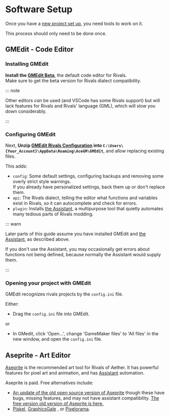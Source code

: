 # Software Setup

Once you have a [new project set up](/workshop_guide/quickstart/project_setup), you need tools to work on it.

This process should only need to be done once.

## GMEdit - Code Editor

### Installing GMEdit

**Install the [GMEdit Beta](https://yellowafterlife.itch.io/gmedit)**, the default code editor for Rivals.  \
Make sure to get the beta version for Rivals dialect compatibility.

::: note

Other editors *can* be used (and VSCode has some Rivals support) but will lack features for Rivals and Rivals'
language (GML), which will slow you down considerably.

:::

### Configuring GMEdit

Next, **Unzip
[GMEdit Rivals Configuration](https://github.com/Rivals-Workshop-Community-Projects/GMEdit-rivals-config/releases/latest/download/GMEdit-rivals-config.zip)
into `C:\Users\{Your_Account}\AppData\Roaming\AceGM\GMEdit`**, and allow replacing existing files.

This adds:

- `config`: Some default settings, configuring backups and removing some overly strict style warnings.  \
  If you already have personalized settings, back them up or don't replace them.
- `api`: The Rivals dialect, telling the editor what functions and variables exist in Rivals, so it can autocomplete and
  check for errors.
- `plugin`: Installs [the Assistant](/assistant), a multipurpose tool that quietly automates many tedious parts of
  Rivals modding.

::: warn

Later parts of this guide assume you have installed GMEdit and [the Assistant](/assistant), as described above.

If you don't use the Assistant, you may occasionally get errors about functions not being defined, because normally the Assistant would supply them.

:::

### Opening your project with GMEdit

GMEdit recognizes rivals projects by the `config.ini` file. 

Either:
- Drag the `config.ini` file into GMEdit.

or
- In GMedit, click 'Open...', change 'GameMaker files' to 'All files' in the new window, and open the `config.ini` file.
## Aseprite - Art Editor

[Aseprite](https://new.isthereanydeal.com/game/aseprite/info/) is the recommended art tool for Rivals of Aether. It has
powerful features for pixel art and animation, and has [Assistant](/assistant) automation.

Aseprite is paid. Free alternatives include:

- [An update of the old open source version of Aseprite](https://libresprite.github.io/) though these have bugs, missing features, and may
  not have assistant compatibility. [The free version old version of Aseprite is here.](https://www.aseprite.org/older-versions/)
- [Piskel](https://www.piskelapp.com/), [GraphicsGale](https://graphicsgale.com/us/)
  , or [Pixelorama](https://orama-interactive.itch.io/pixelorama).
